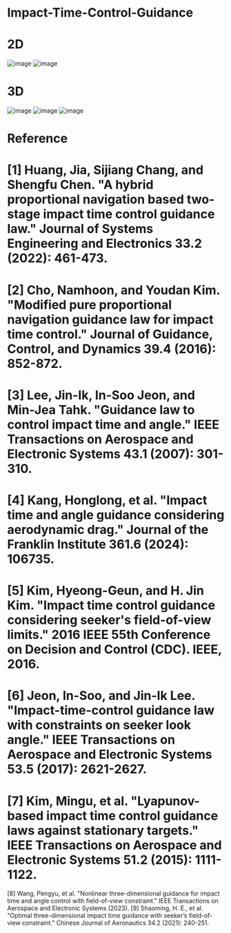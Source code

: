 # Impact-Time-Control-Guidance
# 2D
![image](https://github.com/user-attachments/assets/55977e36-833a-47a7-8f88-7f650c866f86)
![image](https://github.com/user-attachments/assets/66586767-c2ba-4ff1-b0af-6bb7aa8184f0)
# 3D
![image](https://github.com/user-attachments/assets/c908bc60-02b3-4c8c-90f8-29598b1d9452)
![image](https://github.com/user-attachments/assets/9b7039a2-024d-463d-8f42-522637e2a8ad)
![image](https://github.com/user-attachments/assets/dcda729e-f2c4-402d-ba3a-61d5d82d8009)

# Reference
# [1] Huang, Jia, Sijiang Chang, and Shengfu Chen. "A hybrid proportional navigation based two-stage impact time control guidance law." Journal of Systems Engineering and Electronics 33.2 (2022): 461-473.
# [2] Cho, Namhoon, and Youdan Kim. "Modified pure proportional navigation guidance law for impact time control." Journal of Guidance, Control, and Dynamics 39.4 (2016): 852-872.
# [3] Lee, Jin-Ik, In-Soo Jeon, and Min-Jea Tahk. "Guidance law to control impact time and angle." IEEE Transactions on Aerospace and Electronic Systems 43.1 (2007): 301-310.
# [4] Kang, Honglong, et al. "Impact time and angle guidance considering aerodynamic drag." Journal of the Franklin Institute 361.6 (2024): 106735.
# [5] Kim, Hyeong-Geun, and H. Jin Kim. "Impact time control guidance considering seeker's field-of-view limits." 2016 IEEE 55th Conference on Decision and Control (CDC). IEEE, 2016.
# [6] Jeon, In-Soo, and Jin-Ik Lee. "Impact-time-control guidance law with constraints on seeker look angle." IEEE Transactions on Aerospace and Electronic Systems 53.5 (2017): 2621-2627.
# [7] Kim, Mingu, et al. "Lyapunov-based impact time control guidance laws against stationary targets." IEEE Transactions on Aerospace and Electronic Systems 51.2 (2015): 1111-1122.
[8] Wang, Pengyu, et al. "Nonlinear three-dimensional guidance for impact time and angle control with field-of-view constraint." IEEE Transactions on Aerospace and Electronic Systems (2023).
[9] Shaoming, H. E., et al. "Optimal three-dimensional impact time guidance with seeker’s field-of-view constraint." Chinese Journal of Aeronautics 34.2 (2021): 240-251.
